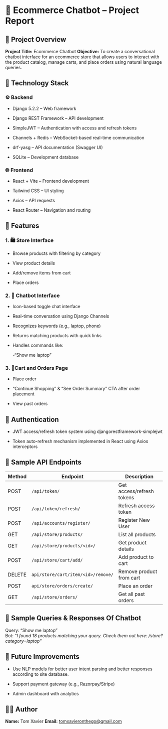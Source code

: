 # 🛒 Ecommerce Chatbot – Project Report
## 📌 Project Overview
**Project Title:** Ecommerce Chatbot
**Objective:** To create a conversational chatbot interface for an ecommerce store that allows users to interact with the product catalog, manage carts, and place orders using natural language queries.

## 🧱 Technology Stack
### ⚙️ Backend
- Django 5.2.2 – Web framework

- Django REST Framework – API development

- SimpleJWT – Authentication with access and refresh tokens

- Channels + Redis – WebSocket-based real-time communication

- drf-yasg – API documentation (Swagger UI)

- SQLite – Development database

### 🌐 Frontend
- React + Vite – Frontend development

- Tailwind CSS – UI styling

- Axios – API requests

- React Router – Navigation and routing

## 💬 Features
### 1. 🛍️ Store Interface
- Browse products with filtering by category

- View product details

- Add/remove items from cart

- Place orders

### 2. 🤖 Chatbot Interface
- Icon-based toggle chat interface

- Real-time conversation using Django Channels

- Recognizes keywords (e.g., laptop, phone)

- Returns matching products with quick links

- Handles commands like:

   -“Show me laptop”


### 3. 🧾Cart and Orders Page
- Place order

- “Continue Shopping” & “See Order Summary” CTA after order placement
  
- View past orders

## 🔐 Authentication
- JWT access/refresh token system using djangorestframework-simplejwt

- Token auto-refresh mechanism implemented in React using Axios interceptors

## 🔗 Sample API Endpoints
| Method | Endpoint                           | Description               |
| ------ | ---------------------------------- | ------------------------- |
| POST   | `/api/token/`                      | Get access/refresh tokens |
| POST   | `/api/token/refresh/`              | Refresh access token      |
| POST   | `/api/accounts/register/`          | Register New User         |
| GET    | `/api/store/products/`             | List all products         |
| GET    | `/api/store/products/<id>/`        | Get product details       |
| POST   | `/api/store/cart/add/`             | Add product to cart       |
| DELETE | `api/store/cart/item/<id>/remove/` | Remove product from cart  |
| POST   | `api/store/orders/create/`         | Place an order            |
| GET    | `/api/store/orders/`               | Get all past orders       |


## 🧪 Sample Queries & Responses Of Chatbot
Query: “Show me laptop”<br>
Bot:
*"I found 18 products matching your query. Check them out here: /store?category=laptop"*


## 📝 Future Improvements
- Use NLP models for better user intent parsing and better responses according to site database.

- Support payment gateway (e.g., Razorpay/Stripe)

- Admin dashboard with analytics

## 🧑‍💻 Author
**Name:** Tom Xavier
**Email:** tomxavieronthego@gmail.com
